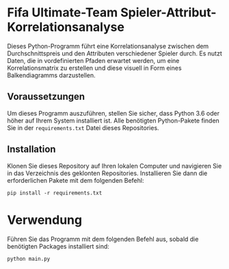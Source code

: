 # Fifa Ultimate-Team Spieler-Attribut-Korrelationsanalyse

Dieses Python-Programm führt eine Korrelationsanalyse zwischen dem Durchschnittspreis und den Attributen verschiedener Spieler durch. Es nutzt Daten, die in vordefinierten Pfaden erwartet werden, um eine Korrelationsmatrix zu erstellen und diese visuell in Form eines Balkendiagramms darzustellen.

## Voraussetzungen

Um dieses Programm auszuführen, stellen Sie sicher, dass Python 3.6 oder höher auf Ihrem System installiert ist. Alle benötigten Python-Pakete finden Sie in der `requirements.txt` Datei dieses Repositories.

## Installation

Klonen Sie dieses Repository auf Ihren lokalen Computer und navigieren Sie in das Verzeichnis des geklonten Repositories. Installieren Sie dann die erforderlichen Pakete mit dem folgenden Befehl:


`pip install -r requirements.txt`

# Verwendung
Führen Sie das Programm mit dem folgenden Befehl aus, sobald die benötigten Packages installiert sind:

`python main.py`
```bash